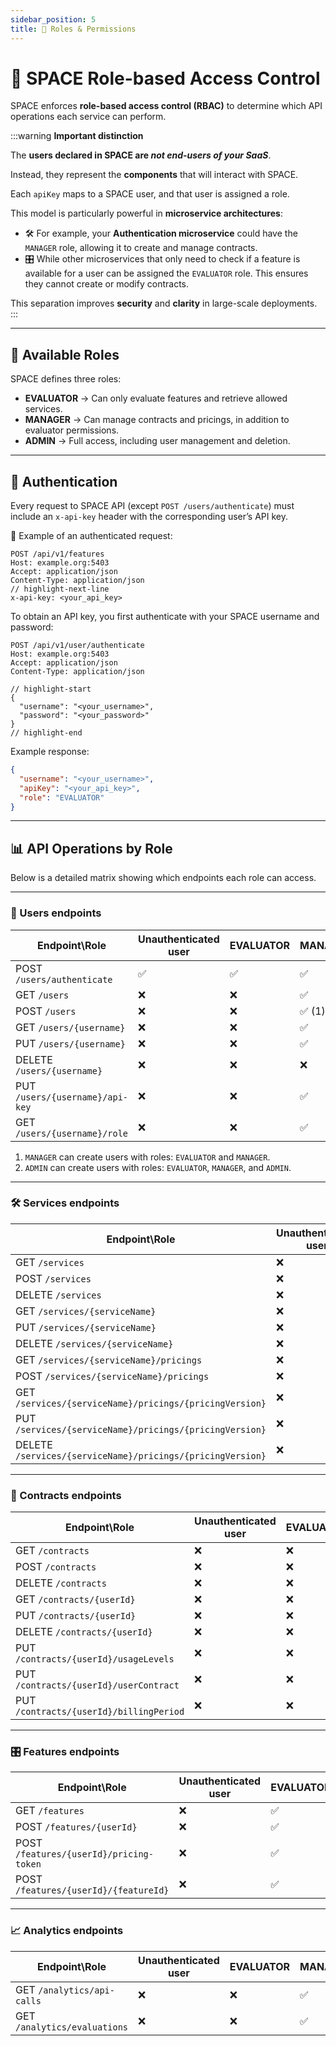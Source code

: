 ```yaml
---
sidebar_position: 5
title: 🔐 Roles & Permissions
---
```


# 🔐 SPACE Role-based Access Control

SPACE enforces **role-based access control (RBAC)** to determine which API operations each service can perform.  

:::warning **Important distinction**

The **users declared in SPACE are *not end-users of your SaaS***.

Instead, they represent the **components** that will interact with SPACE.

Each `apiKey` maps to a SPACE user, and that user is assigned a role.  

This model is particularly powerful in **microservice architectures**:  

- 🛠️ For example, your **Authentication microservice** could have the `MANAGER` role, allowing it to create and manage contracts.  
- 🎛️ While other microservices that only need to check if a feature is available for a user can be assigned the `EVALUATOR` role. This ensures they cannot create or modify contracts.

This separation improves **security** and **clarity** in large-scale deployments.
:::

---

## 👥 Available Roles

SPACE defines three roles:

- **EVALUATOR** → Can only evaluate features and retrieve allowed services.  
- **MANAGER** → Can manage contracts and pricings, in addition to evaluator permissions.  
- **ADMIN** → Full access, including user management and deletion.  

---

## 🔑 Authentication

Every request to SPACE API (except `POST /users/authenticate`) must include an `x-api-key` header with the corresponding user’s API key.

📌 Example of an authenticated request:

```http
POST /api/v1/features
Host: example.org:5403
Accept: application/json
Content-Type: application/json
// highlight-next-line
x-api-key: <your_api_key>
```

To obtain an API key, you first authenticate with your SPACE username and password:

```http
POST /api/v1/user/authenticate
Host: example.org:5403
Accept: application/json
Content-Type: application/json

// highlight-start
{
  "username": "<your_username>",
  "password": "<your_password>"
}
// highlight-end
```

Example response:

```json
{
  "username": "<your_username>",
  "apiKey": "<your_api_key>",
  "role": "EVALUATOR"
}
```

---

## 📊 API Operations by Role

Below is a detailed matrix showing which endpoints each role can access.  

---

### 👤 Users endpoints

| **Endpoint\Role**               | **Unauthenticated user** | **EVALUATOR** | **MANAGER**            | **ADMIN**              |
| -------------------------------- | ------------------------ | ------------- | ---------------------- | ---------------------- |
| POST `/users/authenticate`      | ✅                       | ✅            | ✅                     | ✅                     |
| GET `/users`                    | ❌                       | ❌            | ✅                     | ✅                     |
| POST `/users`                   | ❌                       | ❌            | ✅ (1)                 | ✅ (2)                 |
| GET `/users/{username}`         | ❌                       | ❌            | ✅                     | ✅                     |
| PUT `/users/{username}`         | ❌                       | ❌            | ✅                     | ✅                     |
| DELETE `/users/{username}`      | ❌                       | ❌            | ❌                     | ✅                     |
| PUT `/users/{username}/api-key` | ❌                       | ❌            | ✅                     | ✅                     |
| GET `/users/{username}/role`    | ❌                       | ❌            | ✅                     | ✅                     |

1. `MANAGER` can create users with roles: `EVALUATOR` and `MANAGER`.  
2. `ADMIN` can create users with roles: `EVALUATOR`, `MANAGER`, and `ADMIN`.  

---

### 🛠️ Services endpoints

| **Endpoint\Role**                                          | **Unauthenticated user** | **EVALUATOR** | **MANAGER** | **ADMIN** |
| ---------------------------------------------------------- | ------------------------ | ------------- | ----------- | --------- |
| GET `/services`                                            | ❌                       | ✅            | ✅          | ✅        |
| POST `/services`                                           | ❌                       | ❌            | ✅          | ✅        |
| DELETE `/services`                                         | ❌                       | ❌            | ❌          | ✅        |
| GET `/services/{serviceName}`                              | ❌                       | ❌            | ✅          | ✅        |
| PUT `/services/{serviceName}`                              | ❌                       | ❌            | ✅          | ✅        |
| DELETE `/services/{serviceName}`                           | ❌                       | ❌            | ❌          | ✅        |
| GET `/services/{serviceName}/pricings`                     | ❌                       | ❌            | ✅          | ✅        |
| POST `/services/{serviceName}/pricings`                    | ❌                       | ❌            | ✅          | ✅        |
| GET `/services/{serviceName}/pricings/{pricingVersion}`    | ❌                       | ❌            | ✅          | ✅        |
| PUT `/services/{serviceName}/pricings/{pricingVersion}`    | ❌                       | ❌            | ✅          | ✅        |
| DELETE `/services/{serviceName}/pricings/{pricingVersion}` | ❌                       | ❌            | ❌          | ✅        |

---

### 📄 Contracts endpoints

| **Endpoint\Role**                       | **Unauthenticated user** | **EVALUATOR** | **MANAGER** | **ADMIN** |
| --------------------------------------- | ------------------------ | ------------- | ----------- | --------- |
| GET `/contracts`                        | ❌                       | ❌            | ✅          | ✅        |
| POST `/contracts`                       | ❌                       | ❌            | ✅          | ✅        |
| DELETE `/contracts`                     | ❌                       | ❌            | ❌          | ✅        |
| GET `/contracts/{userId}`               | ❌                       | ❌            | ✅          | ✅        |
| PUT `/contracts/{userId}`               | ❌                       | ❌            | ✅          | ✅        |
| DELETE `/contracts/{userId}`            | ❌                       | ❌            | ❌          | ✅        |
| PUT `/contracts/{userId}/usageLevels`   | ❌                       | ❌            | ✅          | ✅        |
| PUT `/contracts/{userId}/userContract`  | ❌                       | ❌            | ✅          | ✅        |
| PUT `/contracts/{userId}/billingPeriod` | ❌                       | ❌            | ✅          | ✅        |

---

### 🎛️ Features endpoints

| **Endpoint\Role**                       | **Unauthenticated user** | **EVALUATOR** | **MANAGER** | **ADMIN** |
| --------------------------------------- | ------------------------ | ------------- | ----------- | --------- |
| GET `/features`                         | ❌                       | ✅            | ✅          | ✅        |
| POST `/features/{userId}`               | ❌                       | ✅            | ✅          | ✅        |
| POST `/features/{userId}/pricing-token` | ❌                       | ✅            | ✅          | ✅        |
| POST `/features/{userId}/{featureId}`   | ❌                       | ✅            | ✅          | ✅        |

---

### 📈 Analytics endpoints

| **Endpoint\Role**            | **Unauthenticated user** | **EVALUATOR** | **MANAGER** | **ADMIN** |
| ---------------------------- | ------------------------ | ------------- | ----------- | --------- |
| GET `/analytics/api-calls`   | ❌                       | ❌            | ✅          | ✅        |
| GET `/analytics/evaluations` | ❌                       | ❌            | ✅          | ✅        |